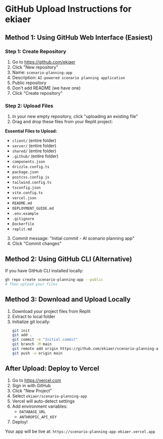 # GitHub Upload Instructions for ekiaer

## Method 1: Using GitHub Web Interface (Easiest)

### Step 1: Create Repository
1. Go to https://github.com/ekiaer
2. Click "New repository"
3. Name: `scenario-planning-app`
4. Description: `AI-powered scenario planning application`
5. Public repository
6. Don't add README (we have one)
7. Click "Create repository"

### Step 2: Upload Files
1. In your new empty repository, click "uploading an existing file"
2. Drag and drop these files from your Replit project:

**Essential Files to Upload:**
- `client/` (entire folder)
- `server/` (entire folder) 
- `shared/` (entire folder)
- `.github/` (entire folder)
- `components.json`
- `drizzle.config.ts`
- `package.json`
- `postcss.config.js`
- `tailwind.config.ts`
- `tsconfig.json`
- `vite.config.ts`
- `vercel.json`
- `README.md`
- `DEPLOYMENT_GUIDE.md`
- `.env.example`
- `.gitignore`
- `Dockerfile`
- `replit.md`

3. Commit message: "Initial commit - AI scenario planning app"
4. Click "Commit changes"

## Method 2: Using GitHub CLI (Alternative)

If you have GitHub CLI installed locally:
```bash
gh repo create scenario-planning-app --public
# Then upload your files
```

## Method 3: Download and Upload Locally

1. Download your project files from Replit
2. Extract to local folder
3. Initialize git locally:
   ```bash
   git init
   git add .
   git commit -m "Initial commit"
   git branch -M main
   git remote add origin https://github.com/ekiaer/scenario-planning-app.git
   git push -u origin main
   ```

## After Upload: Deploy to Vercel

1. Go to https://vercel.com
2. Sign in with GitHub
3. Click "New Project"
4. Select `ekiaer/scenario-planning-app`
5. Vercel will auto-detect settings
6. Add environment variables:
   - `DATABASE_URL`
   - `ANTHROPIC_API_KEY`
7. Deploy!

Your app will be live at: `https://scenario-planning-app-ekiaer.vercel.app`